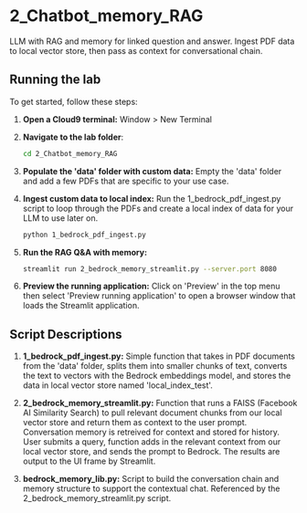 # 2_Chatbot_memory_RAG

LLM with RAG and memory for linked question and answer. Ingest PDF data to local vector store, then pass as context for conversational chain.

## Running the lab

To get started, follow these steps:

1. **Open a Cloud9 terminal:**
   Window > New Terminal

2. **Navigate to the lab folder**:

   ```bash
   cd 2_Chatbot_memory_RAG
   ```

3. **Populate the 'data' folder with custom data:** Empty the 'data' folder and add a few PDFs that are specific to your use case.

4. **Ingest custom data to local index:** Run the 1_bedrock_pdf_ingest.py script to loop through the PDFs and create a local index of data for your LLM to use later on.

   ```bash
   python 1_bedrock_pdf_ingest.py
   ```

5. **Run the RAG Q&A with memory:**
   ```bash
   streamlit run 2_bedrock_memory_streamlit.py --server.port 8080
   ```
6. **Preview the running application:** Click on 'Preview' in the top menu then select 'Preview running application' to open a browser window that loads the Streamlit application.

## Script Descriptions

1. **1_bedrock_pdf_ingest.py:**
   Simple function that takes in PDF documents from the 'data' folder, splits them into smaller chunks of text, converts the text to vectors with the Bedrock embeddings model, and stores the data in local vector store named 'local_index_test'.

2. **2_bedrock_memory_streamlit.py:**
   Function that runs a FAISS (Facebook AI Similarity Search) to pull relevant document chunks from our local vector store and return them as context to the user prompt. Conversation memory is retreived for context and stored for history. User submits a query, function adds in the relevant context from our local vector store, and sends the prompt to Bedrock. The results are output to the UI frame by Streamlit.

3. **bedrock_memory_lib.py:**
   Script to build the conversation chain and memory structure to support the contextual chat. Referenced by the 2_bedrock_memory_streamlit.py script.
